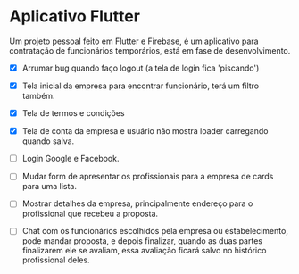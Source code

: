 # Aplicativo Flutter

Um projeto pessoal feito em Flutter e Firebase, é um aplicativo para contratação de funcionários temporários, está em fase de desenvolvimento.

- [X] Arrumar bug quando faço logout (a tela de login fica 'piscando')
- [X] Tela inicial da empresa para encontrar funcionário, terá um filtro também.
- [X] Tela de termos e condições
- [X] Tela de conta da empresa e usuário não mostra loader carregando quando salva.
- [ ] Login Google e Facebook.
- [ ] Mudar form de apresentar os profissionais para a empresa de cards para uma lista.
- [ ] Mostrar detalhes da empresa, principalmente endereço para o profissional que recebeu a proposta.
- [ ] Chat com os funcionários escolhidos pela empresa ou estabelecimento, pode mandar proposta, e depois finalizar, quando as duas partes finalizarem ele se avaliam, essa avaliação ficará salvo no histórico profissional deles.

